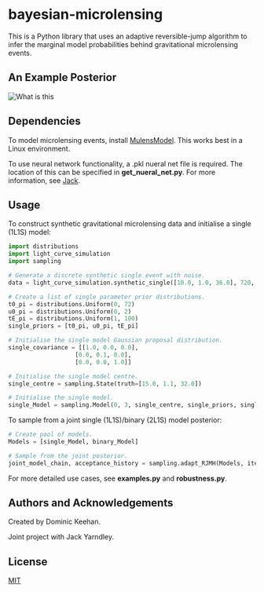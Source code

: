 # bayesian-microlensing
This is a Python library that uses an adaptive reversible-jump algorithm to infer the marginal model probabilities behind gravitational microlensing events.   

## An Example Posterior
![What is this](Networks.png)

## Dependencies
To model microlensing events, install [MulensModel](https://rpoleski.github.io/MulensModel/install.html). This works best in a Linux environment.

To use neural network functionality, a .pkl nueral net file is required. The location of this can be specified in **get_nueral_net.py**. For more information, see [Jack](https://github.com/jackyarndley/microlensing).

## Usage
To construct synthetic gravitational microlensing data and initialise a single (1L1S) model:
```python
import distributions
import light_curve_simulation
import sampling

# Generate a discrete synthetic single event with noise.
data = light_curve_simulation.synthetic_single([10.0, 1.0, 36.0], 720, 23)

# Create a list of single parameter prior distributions.
t0_pi = distributions.Uniform(0, 72)
u0_pi = distributions.Uniform(0, 2)
tE_pi = distributions.Uniform(1, 100)
single_priors = [t0_pi, u0_pi, tE_pi]

# Initialise the single model Gaussian proposal distribution.
single_covariance = [[1.0, 0.0, 0.0],
                   [0.0, 0.1, 0.0],
                   [0.0, 0.0, 1.0]]

# Initialise the single model centre.
single_centre = sampling.State(truth=[15.0, 1.1, 32.0])

# Initialise the single model.
single_Model = sampling.Model(0, 3, single_centre, single_priors, single_covariance, data, light_curve_simulation.single_log_likelihood)
```

To sample from a joint single (1L1S)/binary (2L1S) model posterior:

```python
# Create pool of models.
Models = [single_Model, binary_Model]

# Sample from the joint posterior.
joint_model_chain, acceptance_history = sampling.adapt_RJMH(Models, iterations)
```
For more detailed use cases, see **examples.py** and **robustness.py**.

## Authors and Acknowledgements
Created by Dominic Keehan.

Joint project with Jack Yarndley.

## License
[MIT](https://choosealicense.com/licenses/mit/)
